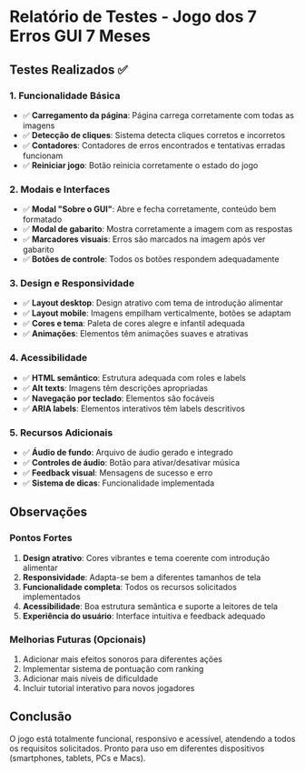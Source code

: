 # Relatório de Testes - Jogo dos 7 Erros GUI 7 Meses

## Testes Realizados ✅

### 1. Funcionalidade Básica
- ✅ **Carregamento da página**: Página carrega corretamente com todas as imagens
- ✅ **Detecção de cliques**: Sistema detecta cliques corretos e incorretos
- ✅ **Contadores**: Contadores de erros encontrados e tentativas erradas funcionam
- ✅ **Reiniciar jogo**: Botão reinicia corretamente o estado do jogo

### 2. Modais e Interfaces
- ✅ **Modal "Sobre o GUI"**: Abre e fecha corretamente, conteúdo bem formatado
- ✅ **Modal de gabarito**: Mostra corretamente a imagem com as respostas
- ✅ **Marcadores visuais**: Erros são marcados na imagem após ver gabarito
- ✅ **Botões de controle**: Todos os botões respondem adequadamente

### 3. Design e Responsividade
- ✅ **Layout desktop**: Design atrativo com tema de introdução alimentar
- ✅ **Layout mobile**: Imagens empilham verticalmente, botões se adaptam
- ✅ **Cores e tema**: Paleta de cores alegre e infantil adequada
- ✅ **Animações**: Elementos têm animações suaves e atrativas

### 4. Acessibilidade
- ✅ **HTML semântico**: Estrutura adequada com roles e labels
- ✅ **Alt texts**: Imagens têm descrições apropriadas
- ✅ **Navegação por teclado**: Elementos são focáveis
- ✅ **ARIA labels**: Elementos interativos têm labels descritivos

### 5. Recursos Adicionais
- ✅ **Áudio de fundo**: Arquivo de áudio gerado e integrado
- ✅ **Controles de áudio**: Botão para ativar/desativar música
- ✅ **Feedback visual**: Mensagens de sucesso e erro
- ✅ **Sistema de dicas**: Funcionalidade implementada

## Observações

### Pontos Fortes
1. **Design atrativo**: Cores vibrantes e tema coerente com introdução alimentar
2. **Responsividade**: Adapta-se bem a diferentes tamanhos de tela
3. **Funcionalidade completa**: Todos os recursos solicitados implementados
4. **Acessibilidade**: Boa estrutura semântica e suporte a leitores de tela
5. **Experiência do usuário**: Interface intuitiva e feedback adequado

### Melhorias Futuras (Opcionais)
1. Adicionar mais efeitos sonoros para diferentes ações
2. Implementar sistema de pontuação com ranking
3. Adicionar mais níveis de dificuldade
4. Incluir tutorial interativo para novos jogadores

## Conclusão
O jogo está totalmente funcional, responsivo e acessível, atendendo a todos os requisitos solicitados. Pronto para uso em diferentes dispositivos (smartphones, tablets, PCs e Macs).

